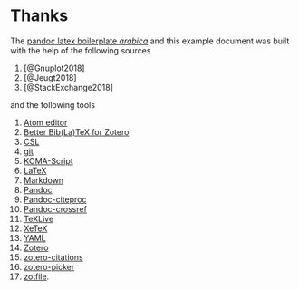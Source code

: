 # Thanks

The [pandoc latex boilerplate *arabica*](https://github.com/qualiacode/arabica) and this example document was built with the help of the following sources

1. [@Gnuplot2018]
2. [@Jeugt2018]
3. [@StackExchange2018]

and the following tools

1. [Atom editor](https://atom.io/)
2. [Better Bib(La)TeX for Zotero](https://retorque.re/zotero-better-bibtex/)
3. [CSL](http://citationstyles.org/)
4. [git](https://git-scm.com/)
5. [KOMA-Script](https://ctan.org/pkg/koma-script?lang=en)
6. [LaTeX](https://www.latex-project.org/)
7. [Markdown](https://daringfireball.net/projects/markdown/)
8. [Pandoc](http://pandoc.org/)
9. [Pandoc-citeproc](https://github.com/jgm/pandoc-citeproc)
10. [Pandoc-crossref](https://github.com/lierdakil/pandoc-crossref)
11. [TeXLive](https://www.tug.org/texlive/)
12. [XeTeX](http://xetex.sourceforge.net/)
13. [YAML](http://yaml.org/)
14. [Zotero](https://www.zotero.org/)
15. [zotero-citations](https://github.com/retorquere/zotero-citations)
16. [zotero-picker](https://github.com/oztalha/zotero-picker/)
17. [zotfile](https://github.com/jlegewie/zotfile).
